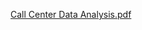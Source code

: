 [Call Center Data Analysis.pdf](https://github.com/user-attachments/files/19273164/Call.Center.Data.Analysis.pdf)
